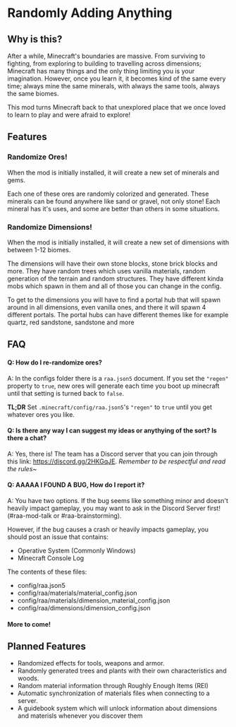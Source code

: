 # Randomly Adding Anything

## Why is this?

After a while, Minecraft's boundaries are massive. From surviving to fighting, from exploring to building to travelling across dimensions; Minecraft has many things and the only thing limiting you is your imagination.
However, once you learn it, it becomes kind of the same every time; always mine the same minerals, with always the same tools, always the same biomes.

This mod turns Minecraft back to that unexplored place that we once loved to learn to play and were afraid to explore!

## Features

### Randomize Ores!

When the mod is initially installed, it will create a new set of minerals and gems.

Each one of these ores are randomly colorized and generated.
These minerals can be found anywhere like sand or gravel, not only stone!
Each mineral has it's uses, and some are better than others in some situations.

### Randomize Dimensions!

When the mod is initially installed, it will create a new set of dimensions with between 1-12 biomes.

The dimensions will have their own stone blocks, stone brick blocks and more.
They have random trees which uses vanilla materials, random generation of the terrain and random structures.
They have different kinda mobs which spawn in them and all of those you can change in the config.

To get to the dimensions you will have to find a portal hub that will spawn around in all dimensions, 
even vanilla ones, and there it will spawn 4 different portals. The portal hubs can have different themes like for 
example quartz, red sandstone, sandstone and more

## FAQ

#### Q: How do I re-randomize ores?

A: In the configs folder there is a `raa.json5` document. If you set the `"regen"` property to `true`, new ores will generate each time you boot up minecraft until that setting is turned back to `false`.

**TL;DR** Set `.minecraft/config/raa.json5`'s `"regen"` to `true` until you get whatever ores you like.

#### Q: Is there any way I can suggest my ideas or anythying of the sort? Is there a chat?

A: Yes, there is! The team has a Discord server that you can join through this link: https://discord.gg/2HKGqJE. _Remember to be respectful and read the rules~_

#### Q: AAAAA I FOUND A BUG, How do I report it?

A: You have two options. If the bug seems like something minor and doesn't heavily impact gameplay, you may want to ask in the Discord Server first! (#raa-mod-talk or #raa-brainstorming).

However, if the bug causes a crash or heavily impacts gameplay, you should post an issue that contains:

- Operative System (Commonly Windows)
- Minecraft Console Log

The contents of these files:
- config/raa.json5
- config/raa/materials/material_config.json
- config/raa/materials/dimension_material_config.json
- config/raa/dimensions/dimension_config.json

#### More to come!

## Planned Features

- Randomized effects for tools, weapons and armor.
- Randomly generated trees and plants with their own characteristics and woods.
- Random material information through Roughly Enough Items (REI)
- Automatic synchronization of materials files when connecting to a server.
- A guidebook system which will unlock information about dimensions and materisls whenever you discover them
